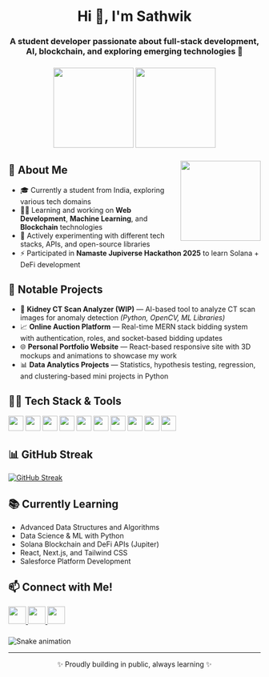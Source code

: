 <h1 align="center">Hi 👋, I'm Sathwik</h1>
<h3 align="center">A student developer passionate about full-stack development, AI, blockchain, and exploring emerging technologies 🚀</h3>

###

<div align="center">
  <img src="https://github-readme-stats.vercel.app/api?username=sathwik-70&hide_title=false&hide_rank=false&show_icons=true&include_all_commits=true&count_private=true&theme=dracula&locale=en&hide_border=false" height="160" />
  <img src="https://github-readme-stats.vercel.app/api/top-langs?username=sathwik-70&layout=compact&theme=dracula&hide_border=false" height="160" />
</div>

###

<img align="right" height="160" src="https://i.imgflip.com/65efzo.gif"  />

## 🚀 About Me

- 🎓 Currently a student from India, exploring various tech domains
- 🧑‍💻 Learning and working on **Web Development**, **Machine Learning**, and **Blockchain** technologies
- 🌱 Actively experimenting with different tech stacks, APIs, and open-source libraries
- ⚡ Participated in **Namaste Jupiverse Hackathon 2025** to learn Solana + DeFi development

## 📌 Notable Projects

- 🔬 **Kidney CT Scan Analyzer (WIP)** — AI-based tool to analyze CT scan images for anomaly detection *(Python, OpenCV, ML Libraries)*
- 📈 **Online Auction Platform** — Real-time MERN stack bidding system with authentication, roles, and socket-based bidding updates
- 🌐 **Personal Portfolio Website** — React-based responsive site with 3D mockups and animations to showcase my work
- 📊 **Data Analytics Projects** — Statistics, hypothesis testing, regression, and clustering-based mini projects in Python

## 🧑‍💻 Tech Stack & Tools

<div align="left">
  <img src="https://cdn.jsdelivr.net/gh/devicons/devicon/icons/javascript/javascript-original.svg" height="30" />
  <img src="https://cdn.jsdelivr.net/gh/devicons/devicon/icons/python/python-original.svg" height="30" />
  <img src="https://cdn.jsdelivr.net/gh/devicons/devicon/icons/react/react-original.svg" height="30" />
  <img src="https://cdn.jsdelivr.net/gh/devicons/devicon/icons/html5/html5-original.svg" height="30" />
  <img src="https://cdn.jsdelivr.net/gh/devicons/devicon/icons/css3/css3-original.svg" height="30" />
  <img src="https://cdn.jsdelivr.net/gh/devicons/devicon/icons/mongodb/mongodb-original.svg" height="30" />
  <img src="https://cdn.jsdelivr.net/gh/devicons/devicon/icons/nodejs/nodejs-original.svg" height="30" />
  <img src="https://cdn.jsdelivr.net/gh/devicons/devicon/icons/mysql/mysql-original.svg" height="30" />
  <img src="https://cdn.jsdelivr.net/gh/devicons/devicon/icons/nextjs/nextjs-original.svg" height="30" />
  <img src="https://cdn.jsdelivr.net/gh/devicons/devicon/icons/firebase/firebase-plain.svg" height="30" />
</div>

###

## 📊 GitHub Streak

[![GitHub Streak](https://streak-stats.demolab.com?user=sathwik-70&theme=dracula)](https://git.io/streak-stats)

###

## 📚 Currently Learning

- Advanced Data Structures and Algorithms
- Data Science & ML with Python
- Solana Blockchain and DeFi APIs (Jupiter)
- React, Next.js, and Tailwind CSS
- Salesforce Platform Development

###

## 📫 Connect with Me!

<div align="left">
  <a href="mailto:sathwikofficial70@gmail.com">
    <img src="https://img.shields.io/static/v1?message=Gmail&logo=gmail&label=&color=D14836&logoColor=white&style=for-the-badge" height="35" />
  </a>
  <a href="https://www.linkedin.com/in/sathwik70/" target="_blank">
    <img src="https://img.shields.io/static/v1?message=LinkedIn&logo=linkedin&label=&color=0077B5&logoColor=white&style=for-the-badge" height="35" />
  </a>
  <a href="https://www.instagram.com/yourhandle/" target="_blank">
    <img src="https://img.shields.io/static/v1?message=Instagram&logo=instagram&label=&color=E4405F&logoColor=white&style=for-the-badge" height="35" />
  </a>
</div>

###

<img src="https://raw.githubusercontent.com/sathwik-70/sathwik-70/output/snake.svg" alt="Snake animation" />

---

<p align="center">✨ Proudly building in public, always learning ✨</p>
